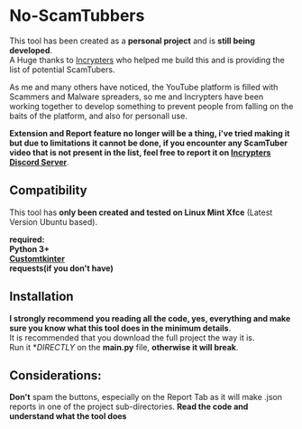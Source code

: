 # No-ScamTubbers  
This tool has been created as a **personal project** and is **still being developed**.  
A Huge thanks to [Incrypters](https://github.com/incrypters) who helped me build this and is providing the list of potential ScamTubers.  

As me and many others have noticed, the YouTube platform is filled with Scammers and Malware spreaders, so me and Incrypters have been working together to develop something to prevent people from falling on the baits of the platform, and also for personall use.

**Extension and Report feature no longer will be a thing, i've tried making it but due to limitations it cannot be done,
if you encounter any ScamTuber video that is not present in the list, feel free to report it on [Incrypters Discord Server](https://github.com/Incrypters/YT-ScamDatabase)**.
  
## Compatibility  
This tool has **only been created and tested on Linux Mint Xfce** (Latest Version Ubuntu based).  
  
**required:   
  Python 3+  
  [Customtkinter](https://github.com/TomSchimansky/CustomTkinter)  
  requests(if you don't have)**  
  
## Installation
  
**I strongly recommend you reading all the code, yes, everything and make sure you know what this tool does in the minimum details**.  
It is recommended that you download the full project the way it is.  
Run it **DIRECTLY* on the **main.py** file, **otherwise it will break**.  

## Considerations:  
**Don't** spam the buttons, especially on the Report Tab as it will make .json reports in one of the project sub-directories.
**Read the code and understand what the tool does**  
